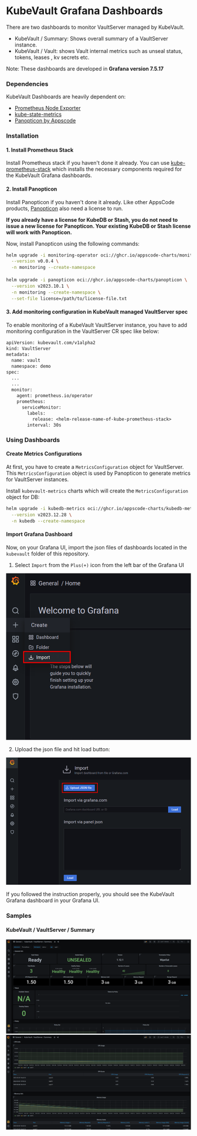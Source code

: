 # KubeVault Grafana Dashboards

There are two dashboards to monitor VaultServer managed by KubeVault.

- KubeVault / Summary: Shows overall summary of a VaultServer instance.
- KubeVault / Vault: shows Vault internal metrics such as unseal status, tokens, leases , kv secrets etc.

Note: These dashboards are developed in **Grafana version 7.5.17**

### Dependencies

KubeVault Dashboards are heavily dependent on:

- [Prometheus Node Exporter](https://github.com/prometheus/node_exporter)
- [kube-state-metrics](https://github.com/kubernetes/kube-state-metrics)
- [Panopticon by Appscode](https://byte.builders/blog/post/introducing-panopticon/)


### Installation

#### 1. Install Prometheus Stack

Install Prometheus stack if you haven't done it already. You can use [kube-prometheus-stack](https://artifacthub.io/packages/helm/prometheus-community/kube-prometheus-stack) which installs the necessary components required for the KubeVault Grafana dashboards.

#### 2. Install Panopticon

Install Panopticon if you haven't done it already. Like other AppsCode products, [Panopticon](https://byte.builders/blog/post/introducing-panopticon/) also need a license to run.

**If you already have a license for KubeDB or Stash, you do not need to issue a new license for Panopticon. Your existing KubeDB or Stash license will work with Panopticon.**

Now, install Panopticon using the following commands:

```bash
helm upgrade -i monitoring-operator oci://ghcr.io/appscode-charts/monitoring-operator \
  --version v0.0.4 \
  -n monitoring --create-namespace

helm upgrade -i panopticon oci://ghcr.io/appscode-charts/panopticon \
  --version v2023.10.1 \
  -n monitoring --create-namespace \
  --set-file license=/path/to/license-file.txt
```

#### 3. Add monitoring configuration in KubeVault managed VaultServer spec

To enable monitoring of a KubeVault VaultServer instance, you have to add monitoring configuration in the VaultServer CR spec like below:

```
apiVersion: kubevault.com/v1alpha2
kind: VaultServer
metadata:
  name: vault
  namespace: demo
spec:
  ...
  ...
  monitor:
    agent: prometheus.io/operator
    prometheus:
      serviceMonitor:
        labels:
          release: <helm-release-name-of-kube-prometheus-stack>
        interval: 30s
```

### Using Dashboards

#### Create  Metrics Configurations

At first, you have to create a `MetricsConfiguration` object for VaultServer. This `MetricsConfiguration` object is used by Panopticon to generate metrics for VaultServer instances.

Install `kubevault-metrics` charts which will create the `MetricsConfiguration` object for DB:

```bash
helm upgrade -i kubedb-metrics oci://ghcr.io/appscode-charts/kubedb-metrics \
  --version v2023.12.28 \
  -n kubedb --create-namespace
```

#### Import Grafana Dashboard

Now, on your Grafana UI, import the json files of dashboards located in the `kubevault` folder of this repository.


1. Select `Import` from the `Plus(+)` icon from the left bar of the Grafana UI

![Import New Dashboard](/kubevault/images/import_dashboard_1.png)

2. Upload the json file and hit load button:

![Upload Dashboard JSON](/kubevault/images/import_dashboard_2.png)


If you followed the instruction properly, you should see the KubeVault Grafana dashboard in your Grafana UI.

### Samples

####  KubeVault / VaultServer / Summary

![KubeVault / VaultServer / Summary](/kubevault/images/VaultServerSummary1.png)
![KubeVault / VaultServer / Summary](/kubevault/images/VaultServerSummary2.png)

